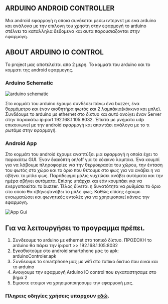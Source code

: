 ﻿


## ARDUINO ANDROID CONTROLLER

Μια android εφαρμογή η οποια συνδεεται μεσω ιντερνετ με ενα arduino και ανάλογα με την επιλογη του χρηστη στην εφαρμογή το arduino στέλνει τα καταλληλα δεδομενα και αυτα παρουσιαζονται στην εφαρμογη.


## ABOUT ARDUINO IO CONTROL
Το project μας αποτελείται απο 2 μερη. Το κομματι του arduino και το κομματι της android εφαρμογης.

### Arduino Schematic
![arduino schematic](http://www.cs.uoi.gr/~cs122312/arduino/img/Arduino_schematic.png)

Στο κομμάτι του arduino έχουμε συνδέσει πάνω ένα buzzer, ένα θερμόμετρο και έναν αισθητήρα φωτός και 2 λαμπάκια(κόκκινο και μπλε). Συνδέουμε το arduino με ethernet στο δίκτυο και αυτό ανοίγει έναν Server στην παρακάτω ip:port 192.168.1.105:8032. Έπειτα με μνήματα udp επικοινωνεί με την android εφαρμογή και απαντάει ανάλογα με το τι ρωτάμε στην εφαρμογή.

### Android App
Στο κομμάτι του android έχουμε αναπτύξει μια εφαρμογή η οποία έχει το παρακάτω GUI. Έναν διακόπτη on/off για το κόκκινο λαμπάκι. Ένα κουμπί για να λάβουμε πληροφορίες για την θερμοκρασία του χώρου, την ένταση του φωτός στο χώρο και το όριο που θέτουμε στο φως για να ανάβει η να σβήνει το μπλε φως. Παράδειγμα μόλις νυχτώσει ανάβει αυτόματα και την ημέρα σβήνει αυτόματα. Επίσης υπάρχει και εάν κουμπάκι για να ενεργοποιείται το buzzer. Τέλος δίνεται η δυνατότητα να ρυθμίσει το όριο στο οποίο θα σβήνει/ανάβει το μπλε φως. Καθώς επίσης έχουμε ενσωματώσει και φωνητικές εντολές για να χρησιμοποιεί κάνεις την εφαρμογη.

![App Gui](http://www.cs.uoi.gr/~cs122312/arduino/img/appGui.png)



## Για να λειτουργήσει το προγραμμα πρέπει.
1. Συνδεουμε το arduino με ethernet στο τοπικό δίκτυο. ΠΡΟΣΟΧΗ το arduino
θα πάρει την ip:port >> 192.168.1.105:8032
2. Εγκαθιστούμε στο android smartphone μας το apk: arduinoControler.apk
3. Συνδεουμε το smartphone μας με wifi στο τοπικο δικτυο που ειναι και το arduino
4. Ανοιγουμε την εφαρμογή Arduino IO control που εγκαταστησαμε στο βημα 2
5. Ειμαστε ετοιμοι να χρησιμοποιησουμε την εφαρμογή μας.

### Πληρεις οδηγίες χρήσεις υπαρχουν [εδώ](ArduinoIOcontrolReport.pdf).
